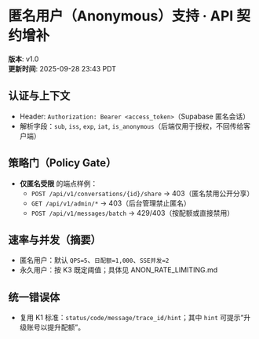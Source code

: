 # 匿名用户（Anonymous）支持 · API 契约增补
**版本**: v1.0  
**更新时间**: 2025-09-28 23:43 PDT

## 认证与上下文
- Header: `Authorization: Bearer <access_token>`（Supabase 匿名会话）
- 解析字段：`sub`, `iss`, `exp`, `iat`, `is_anonymous`（后端仅用于授权，不回传给客户端）

## 策略门（Policy Gate）
- **仅匿名受限** 的端点样例：
  - `POST /api/v1/conversations/{id}/share` → 403（匿名禁用公开分享）
  - `GET /api/v1/admin/*` → 403（后台管理禁止匿名）
  - `POST /api/v1/messages/batch` → 429/403（按配额或直接禁用）

## 速率与并发（摘要）
- 匿名用户：默认 `QPS=5`、`日配额=1,000`、`SSE并发=2`
- 永久用户：按 K3 既定阈值；具体见 ANON_RATE_LIMITING.md

## 统一错误体
- 复用 K1 标准：`status/code/message/trace_id/hint`；其中 `hint` 可提示“升级账号以提升配额”。

